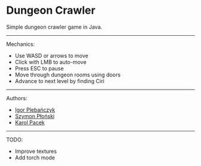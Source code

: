 # Dungeon Crawler

Simple dungeon crawler game in Java.

---
Mechanics:

* Use WASD or arrows to move
* Click with LMB to auto-move
* Press ESC to pause
* Move through dungeon rooms using doors
* Advance to next level by finding Ciri

---
Authors:

* [Igor Plebańczyk](https://github.com/igorplebanczyk)
* [Szymon Płoński](https://github.com/tmyon)
* [Karol Pacek](https://github.com/KarateKarol)

---
TODO:

* Improve textures
* Add torch mode